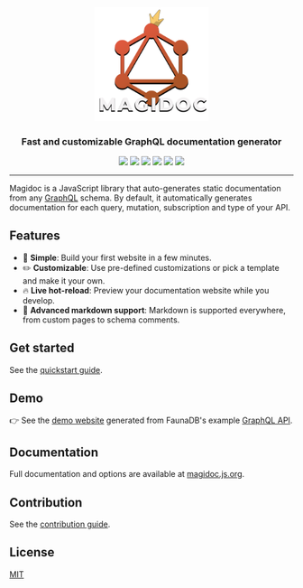 <p align="center">
  <img width="40%" src="./logo/logo_full.png">
</p>


<h3 align="center">Fast and customizable GraphQL documentation generator </h3>


<p align="center">
  <a href="https://www.npmjs.com/package/@magidoc/cli" target="_blank"><img src="https://img.shields.io/npm/v/@magidoc/cli" /></a>
  <a href="https://www.npmjs.com/package/@magidoc/cli"><img src="https://img.shields.io/npm/dw/@magidoc/cli" /></a>
  <a href="https://github.com/magidoc-org/magidoc/actions"><img src="https://img.shields.io/github/workflow/status/magidoc-org/magidoc/Build%20and%20tests/main" /></a>
  <a href="https://github.com/magidoc-org/magidoc/blob/main/LICENSE"><img src="https://img.shields.io/github/license/magidoc-org/magidoc" /></a>
  <a href="https://nodejs.org/en/about/releases/"><img src="https://img.shields.io/node/v/@magidoc/cli" /></a>
  <a href="https://app.codecov.io/gh/magidoc-org/magidoc"><img src="https://img.shields.io/codecov/c/github/magidoc-org/magidoc?label=coverage" /></a>
</p>
  
---

Magidoc is a JavaScript library that auto-generates static documentation from any [GraphQL](https://graphql.org/) schema. By default, it automatically generates documentation for each query, mutation, subscription and type of your API.

## Features

- 🏁 **Simple**: Build your first website in a few minutes.
- ✏️ **Customizable**: Use pre-defined customizations or pick a template and make it your own.
- 🔥 **Live hot-reload**: Preview your documentation website while you develop.
- 📝 **Advanced markdown support**: Markdown is supported everywhere, from custom pages to schema comments.

## Get started
See the [quickstart guide](https://magidoc.js.org/introduction/quickstart).

## Demo

👉 See the [demo website](https://magidoc-carbon-multi-page.netlify.app) generated from FaunaDB's example [GraphQL API](https://fauna.com/blog/try-faunadbs-graphql-api).

## Documentation

Full documentation and options are available at [magidoc.js.org](https://magidoc.js.org/introduction/welcome).

## Contribution
See the [contribution guide](./CONTRIBUTING.md).

## License
[MIT](./LICENSE)
